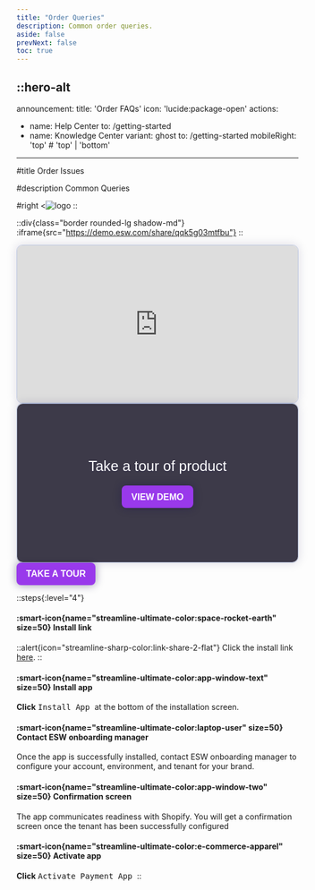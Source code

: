 ```yaml
---
title: "Order Queries"
description: Common order queries.
aside: false
prevNext: false
toc: true
---
```


::hero-alt
---
announcement:
  title: 'Order FAQs'
  icon: 'lucide:package-open'
actions:
  - name: Help Center
    to: /getting-started
  - name: Knowledge Center
    variant: ghost
    to: /getting-started
mobileRight: 'top' # 'top' | 'bottom'
---

#title
Order Issues

#description
Common Queries

#right
<![logo](/online-delivery-service-concept-order-tracking-tiny-people-are-couriers-and-customers-modern-flat-cartoon-style-illustration-on-white-background-vector.jpg)
::

::div{class="border rounded-lg shadow-md"}
:iframe{src="https://demo.esw.com/share/qqk5g03mtfbu"}
::


<div>
  <script async src="https://js.storylane.io/js/v2/storylane.js"></script>
  <div class="sl-embed" style="position:relative;padding-bottom:56.25%;width:100%;height:0;transform:scale(1)">
    <iframe loading="lazy" class="sl-demo" src="https://demo.esw.com/demo/qqk5g03mtfbu?embed=inline" name="sl-embed" allow="fullscreen" allowfullscreen style="position:absolute;top:0;left:0;width:100%!important;height:100%!important;border:1px solid rgba(63,95,172,0.35);box-shadow: 0px 0px 18px rgba(26, 19, 72, 0.15);border-radius:10px;box-sizing:border-box;"></iframe>
  </div>
</div>

<div>
  <script async src="https://js.storylane.io/js/v2/storylane.js"></script>
  <style>
    .sl-heading-text {
      max-width:53%;
    }
    @media (max-width: 1024px) {
      .sl-heading-text {
        max-width:90%;
      }
    }
  </style>
  <div class="sl-embed-container" style="position:relative;display:flex;align-items:center;justify-content:center;border: 1px solid rgba(63,95,172,0.35);box-shadow: 0px 0px 18px rgba(26, 19, 72, 0.15);border-radius:10px">
    <div class="sl-preview-heading" style="position:absolute;inset:0;display:flex;flex-direction:column;align-items:center;justify-content:center;background-color:rgba(40, 37, 54, 0.9);z-index:999999;font-family:Poppins, Arial, sans-serif;font-size:clamp(20px, 2.664vw, 28px);font-weight:500;line-height:normal;text-align:center;border-radius:10px;">
    <div class="sl-heading-text" style="color:#fff;margin-bottom:clamp(20px, 1.776vw, 24px);text-shadow: 0px 1px 2px rgba(26, 19, 72, 0.40);">Take a tour of product</div>
      <button onclick="Storylane.Play({type: 'preview_embed',demo_type: 'html', width: 1280, height: 801, element: this, demo_url: 'https://demo.esw.com/demo/qqk5g03mtfbu?embed=inline_overlay'})" class="sl-preview-cta" style="background-color:#9939EB;border:none;border-radius:8px;box-shadow:0px 0px 15px rgba(26, 19, 72, 0.45);color:#FFFFFF;display:inline-block;font-family:Poppins, Arial, sans-serif;font-size:clamp(16px, 1.599vw, 20px);font-weight:600;height:clamp(40px, 3.996vw, 50px);line-height:1.2;padding:0 clamp(15px, 1.776vw, 20px);text-overflow:ellipsis;transform:translateZ(0);transition:background 0.4s;white-space:nowrap;width:auto;z-index:999999;cursor:pointer">VIEW DEMO</button>
      </div>
    <div class="sl-embed" data-sl-demo-type="html" style="position:relative;padding-bottom:56.25%;width:100%;height:0;transform:scale(1);overflow:hidden;">
      <div class="sl-preview" style="width:100%;height:100%;z-index:99999;position:absolute;background:url('https://hcti.io/v1/image/0b8a1e2b-7506-47cd-9151-6b9bce7d3c87') no-repeat;background-size:100% 100%;border-radius:inherit;filter:blur(0px)"></div>
      <iframe class="sl-demo" src="" name="sl-embed" allow="fullscreen" allowfullscreen style="display:none;position:absolute;top:0;left:0;width:100%;height:100%;border:none;"></iframe>
    </div>
    <iframe class="sl-demo" src="" name="sl-embed" allow="fullscreen" allowfullscreen style="display:none;position:absolute;top:0;left:0;width:100%;height:100%;border:none;"></iframe>
  </div>
</div>

<div>
        <script async src="https://js.storylane.io/js/v2/storylane.js"></script>
        <button onclick="Storylane.Play({type: 'popup', demo_type: 'html', width: 1280, height: 801, scale: '0.95', demo_url: 'https://demo.esw.com/demo/qqk5g03mtfbu?embed=popup', padding_bottom: '56.25%'})" class="sl-preview-cta" style="background-color:#9939EB;border:none;border-radius:8px;box-shadow:0px 0px 15px rgba(26, 19, 72, 0.45);color:#FFFFFF;display:inline-block;font-family:Poppins, Arial, sans-serif;font-size:clamp(16px, 1.599vw, 20px);font-weight:600;height:clamp(40px, 3.996vw, 50px);line-height:1.2;padding:0 clamp(15px, 1.776vw, 20px);text-overflow:ellipsis;transform:translateZ(0);transition:background 0.4s;white-space:nowrap;width:auto;z-index:999999;cursor:pointer">TAKE A TOUR</button>
      </div>
        
        
::steps{:level="4"}
#### :smart-icon{name="streamline-ultimate-color:space-rocket-earth" size=50} Install link

::alert{icon="streamline-sharp-color:link-share-2-flat"}
Click the install link <a href="https://apps.shopify.com/esw-card-payments" target="_blank" rel="noopener noreferrer">here</a>.
::

#### :smart-icon{name="streamline-ultimate-color:app-window-text" size=50} Install app

**Click** <kbd class="min-h-7.5 inline-flex justify-center items-center py-1 px-1.5 bg-white border border-gray-200 font-JetBrains Mono text-md text-gray-800 shadow-[0px_2px_0px_0px_rgba(0,0,0,0.08)] dark:bg-neutral-900 dark:border-neutral-700 dark:text-neutral-200 dark:shadow-[0px_2px_0px_0px_rgba(255,255,255,0.1)] rounded-md">
    Install App
  </kbd> at the bottom of the installation screen.


#### :smart-icon{name="streamline-ultimate-color:laptop-user" size=50} Contact ESW onboarding manager

Once the app is successfully installed, contact ESW onboarding manager to 
configure your account, environment, and tenant for your brand. 

#### :smart-icon{name="streamline-ultimate-color:app-window-two" size=50} Confirmation screen

The app communicates readiness with Shopify. You will get a confirmation 
screen once the tenant has been successfully configured

#### :smart-icon{name="streamline-ultimate-color:e-commerce-apparel" size=50} Activate app

**Click** <kbd class="min-h-7.5 inline-flex justify-center items-center py-1 px-1.5 bg-white border border-gray-200 font-JetBrains Mono text-md text-gray-800 shadow-[0px_2px_0px_0px_rgba(0,0,0,0.08)] dark:bg-neutral-900 dark:border-neutral-700 dark:text-neutral-200 dark:shadow-[0px_2px_0px_0px_rgba(255,255,255,0.1)] rounded-md">
    Activate Payment App
  </kbd>
::